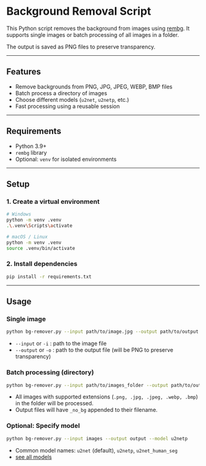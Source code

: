 # Background Removal Script

This Python script removes the background from images using [rembg](https://github.com/danielgatis/rembg). It supports single images or batch processing of all images in a folder.

The output is saved as PNG files to preserve transparency.

---

## Features

- Remove backgrounds from PNG, JPG, JPEG, WEBP, BMP files
- Batch process a directory of images
- Choose different models (`u2net`, `u2netp`, etc.)
- Fast processing using a reusable session

---

## Requirements

- Python 3.9+
- `rembg` library
- Optional: `venv` for isolated environments

---

## Setup

### 1. Create a virtual environment

```bash
# Windows
python -m venv .venv
.\.venv\Scripts\activate

# macOS / Linux
python -m venv .venv
source .venv/bin/activate
```

### 2. Install dependencies

```bash
pip install -r requirements.txt
```

---

## Usage

### Single image

```bash
python bg-remover.py --input path/to/image.jpg --output path/to/output.png
```

- `--input` or `-i` : path to the image file
- `--output` or `-o` : path to the output file (will be PNG to preserve transparency)

### Batch processing (directory)

```bash
python bg-remover.py --input path/to/images_folder --output path/to/output_folder
```

- All images with supported extensions (`.png, .jpg, .jpeg, .webp, .bmp`) in the folder will be processed.
- Output files will have `_no_bg` appended to their filename.

### Optional: Specify model

```bash
python bg-remover.py --input images --output output --model u2netp
```

- Common model names: `u2net` (default), `u2netp`, `u2net_human_seg`
- [see all models](https://github.com/danielgatis/rembg?tab=readme-ov-file#models)
